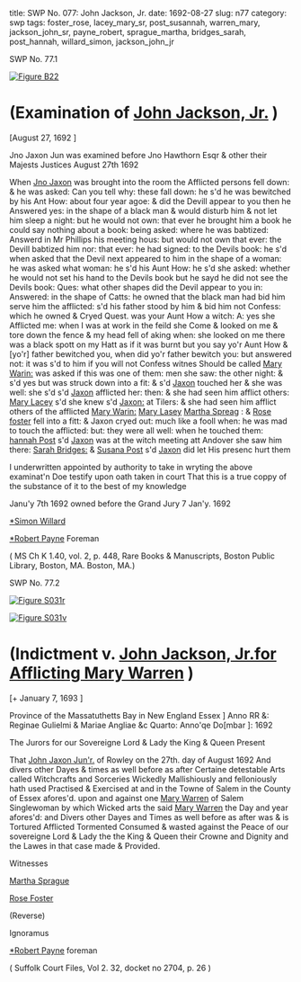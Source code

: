 title: SWP No. 077: John Jackson, Jr.
date: 1692-08-27
slug: n77
category: swp
tags: foster_rose, lacey_mary_sr, post_susannah, warren_mary, jackson_john_sr, payne_robert, sprague_martha, bridges_sarah, post_hannah, willard_simon, jackson_john_jr




<div markdown class="doc" id="n77.1">

<div class="doc_id">SWP No. 77.1</div>



<span markdown class="figure">[![Figure B22](archives/BPL/gifs/B22.gif)](archives/BPL/LARGE/B22.jpg)</span>


# (Examination of [John Jackson, Jr.](/tag/jackson_john_jr.html) )

[August 27, 1692 ]

Jno Jaxon Jun was examined before Jno Hawthorn Esqr & other their Majests Justices August 27th 1692

When [Jno Jaxon](/tag/jackson_john_jr.html) was brought into the room the Afflicted persons fell down: & he was asked: Can you tell why: these fall down: he s'd he was bewitched by his Ant How: about four year agoe: & did the Devill appear to you then he Answered yes: in the shape of a black man & would disturb him & not let him sleep a night: but he would not own: that ever he brought him a book he could say nothing about a book: being asked: where he was babtized: Answerd in Mr Phillips his meeting hous: but would not own that ever: the Devill babtized him nor: that ever: he had signed: to the Devils book: he s'd when asked that the Devil next appeared to him in the shape of a woman: he was asked what woman: he s'd his Aunt How: he s'd she asked: whether he would not set his hand to the Devils book but he sayd he did not see the Devils book: Ques: what other shapes did the Devil appear to you in: Answered: in the shape of Catts: he owned that the black man had bid him serve him the afflicted: s'd his father stood by him & bid him not Confess: which he owned & Cryed Quest. was your Aunt How a witch: A: yes she Afflicted me: when I was at work in the feild she Come & looked on me & tore down the fence & my head fell of aking when: she looked on me there was a black spott on my Hatt as if it was burnt but you say yo'r Aunt How & [yo'r] father bewitched you, when did yo'r father bewitch you: but answered not: it was s'd to him if you will not Confess witnes Should be called [Mary Warin:](/tag/warren_mary.html) was asked if this was one of them: men she saw: the other night: & s'd yes but was struck down into a fit: & s'd [Jaxon](/tag/jackson_john_jr.html) touched her & she was well: she s'd s'd [Jaxon](/tag/jackson_john_jr.html) afflicted her: then: & she had seen him afflict others: [Mary Lacey](/tag/lacey_mary_sr.html) s'd she knew s'd [Jaxon:](/tag/jackson_john_jr.html) at Tilers: & she had seen him afflict others of the afflicted [Mary Warin:](/tag/warren_mary.html) [Mary Lasey](/tag/lacey_mary_sr.html) [Martha Spreag](/tag/sprague_martha.html) : & [Rose foster](/tag/foster_rose.html) fell into a fitt: & Jaxon  cryed out: much like a fooll when: he was mad to touch the afflicted: but: they were all well: when he touched them: [hannah Post](/tag/post_hannah.html) s'd [Jaxon](/tag/jackson_john_jr.html) was at the witch meeting att Andover she saw him there: [Sarah Bridges:](/tag/bridges_sarah.html) & [Susana Post](/tag/post_susannah.html) s'd [Jaxon](/tag/jackson_john_jr.html) did let His presenc hurt them

I underwritten appointed by authority to take in wryting the above examinat'n Doe testify upon oath taken in court That this is a true coppy of the substance of it to the best of my knowledge 

Janu'y 7th 1692 owned before the Grand Jury 7 Jan'y. 1692

[*Simon Willard](/tag/willard_simon.html)

[*Robert Payne](/tag/payne_robert.html) Foreman

( MS Ch K 1.40, vol. 2, p. 448, Rare Books & Manuscripts, Boston Public Library, Boston, MA. Boston, MA.)


</div>



<div markdown class="doc" id="n77.2">

<div class="doc_id">SWP No. 77.2</div>



<span markdown class="figure">[![Figure S031r](archives/Suffolk/small/S031A.jpg)](archives/Suffolk/large/S031A.jpg)</span>



<span markdown class="figure">[![Figure S031v](archives/Suffolk/small/S031B.jpg)](archives/Suffolk/large/S031B.jpg)</span>


# (Indictment v. [John Jackson, Jr.for Afflicting Mary Warren](/tag/jackson_john_jr.html) )

[+ January 7, 1693 ]

Province of the Massatuthetts Bay in New England Essex ] Anno RR &: Reginae Gulielmi & Mariae Angliae &c Quarto: Anno'qe Do[mbar ]: 1692

The Jurors for our Sovereigne Lord & Lady the King & Queen Present 

That [John Jaxon Jun'r.](/tag/jackson_john_jr.html) of Rowley on the 27th. day of August 1692 And divers other Dayes & times as well before as after Certaine detestable Arts called Witchcrafts and Sorceries Wickedly Mallishiously and felloniously hath used Practised & Exercised at and in the Towne of Salem in the County of Essex afores'd. upon and against one [Mary Warren](/tag/warren_mary.html) of Salem Singlewoman by which Wicked arts the said [Mary Warren](/tag/warren_mary.html) the Day and year afores'd: and Divers other Dayes and Times as well before as after was & is Tortured Afflicted Tormented Consumed & wasted against the Peace of our sovereigne Lord & Lady the the King & Queen their Crowne and Dignity and the Lawes in that case made & Provided.

 

Witnesses 

[Martha Sprague](/tag/sprague_martha.html)

[Rose Foster](/tag/foster_rose.html)

(Reverse) 

Ignoramus 

[*Robert Payne](/tag/payne_robert.html) foreman

( Suffolk Court Files, Vol 2. 32, docket no 2704, p. 26 )


</div>

